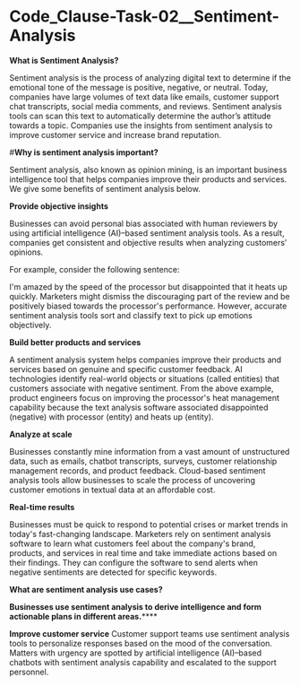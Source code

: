 # Code_Clause-Task-02__Sentiment-Analysis

**What is Sentiment Analysis?**

Sentiment analysis is the process of analyzing digital text to determine if the emotional tone of the message is positive, negative, or neutral. Today, companies have large volumes of text data like emails, customer support chat transcripts, social media comments, and reviews. Sentiment analysis tools can scan this text to automatically determine the author’s attitude towards a topic. Companies use the insights from sentiment analysis to improve customer service and increase brand reputation. 

#**Why is sentiment analysis important?**

Sentiment analysis, also known as opinion mining, is an important business intelligence tool that helps companies improve their products and services. We give some benefits of sentiment analysis below.

**Provide objective insights**

Businesses can avoid personal bias associated with human reviewers by using artificial intelligence (AI)–based sentiment analysis tools. As a result, companies get consistent and objective results when analyzing customers’ opinions.

For example, consider the following sentence: 

I'm amazed by the speed of the processor but disappointed that it heats up quickly. 
Marketers might dismiss the discouraging part of the review and be positively biased towards the processor's performance. However, accurate sentiment analysis tools sort and classify text to pick up emotions objectively.

**Build better products and services**

A sentiment analysis system helps companies improve their products and services based on genuine and specific customer feedback. AI technologies identify real-world objects or situations (called entities) that customers associate with negative sentiment. From the above example, product engineers focus on improving the processor's heat management capability because the text analysis software associated disappointed (negative) with processor (entity) and heats up (entity).

**Analyze at scale**

Businesses constantly mine information from a vast amount of unstructured data, such as emails, chatbot transcripts, surveys, customer relationship management records, and product feedback. Cloud-based sentiment analysis tools allow businesses to scale the process of uncovering customer emotions in textual data at an affordable cost. 

**Real-time results**

Businesses must be quick to respond to potential crises or market trends in today's fast-changing landscape. Marketers rely on sentiment analysis software to learn what customers feel about the company's brand, products, and services in real time and take immediate actions based on their findings. They can configure the software to send alerts when negative sentiments are detected for specific keywords.

**What are sentiment analysis use cases?**

****Businesses use sentiment analysis to derive intelligence and form actionable plans in different areas.********

**Improve customer service**
Customer support teams use sentiment analysis tools to personalize responses based on the mood of the conversation. Matters with urgency are spotted by artificial intelligence (AI)–based chatbots with sentiment analysis capability and escalated to the support personnel.

